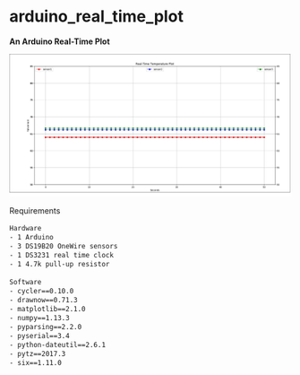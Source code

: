 # arduino_real_time_plot

**An Arduino Real-Time Plot**


![arduino_real_time_plot](/arduino_real_time_plot.jpg)


Requirements 
    
    Hardware
    - 1 Arduino
    - 3 DS19B20 OneWire sensors
    - 1 DS3231 real time clock
    - 1 4.7k pull-up resistor

    Software
    - cycler==0.10.0
    - drawnow==0.71.3
    - matplotlib==2.1.0
    - numpy==1.13.3
    - pyparsing==2.2.0
    - pyserial==3.4
    - python-dateutil==2.6.1
    - pytz==2017.3
    - six==1.11.0
